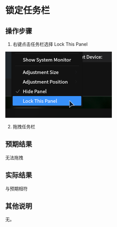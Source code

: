 # 锁定任务栏

## 操作步骤
1. 右键点击任务栏选择 Lock This Panel


![锁定任务栏-1](./img/锁定任务栏-1.png)

2. 拖拽任务栏


## 预期结果
无法拖拽
## 实际结果
与预期相符
## 其他说明

无。
